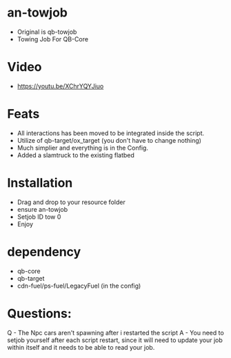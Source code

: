 # an-towjob
- Original is qb-towjob
- Towing Job For QB-Core

# Video
- https://youtu.be/XChrYQYJiuo

# Feats

- All interactions has been moved to be integrated inside the script.
- Utilize of qb-target/ox_target (you don't have to change nothing)
- Much simplier and everything is in the Config.
- Added a slamtruck to the existing flatbed

# Installation 

- Drag and drop to your resource folder
- ensure an-towjob
- Setjob ID tow 0
- Enjoy

# dependency 
- qb-core
- qb-target
- cdn-fuel/ps-fuel/LegacyFuel (in the config)

# Questions:
Q - The Npc cars aren't spawning after i restarted the script
A - You need to setjob yourself after each script restart, since it will need to update your job within itself and it needs to be able to read your job.
